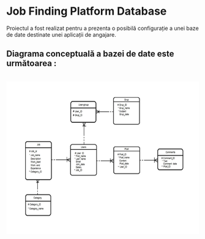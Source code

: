 # Job Finding Platform Database

Proiectul a fost realizat pentru a prezenta o posibilă configurație a unei baze de date destinate unei aplicații de angajare.

## Diagrama conceptuală a bazei de date este următoarea :

&nbsp; &nbsp; &nbsp; &nbsp;<img src="https://github.com/Andrew0911/Job-Finding-Platform-Database/blob/main/DiagramaConceptuala.png" width = 600px height = 400px>



